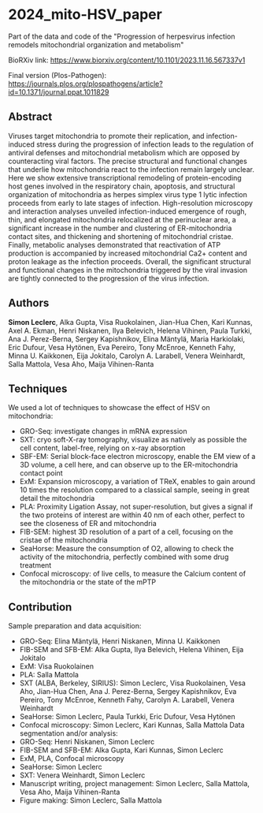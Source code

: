 # 2024_mito-HSV_paper
Part of the data and code of the "Progression of herpesvirus infection remodels mitochondrial organization and metabolism"

BioRXiv link: https://www.biorxiv.org/content/10.1101/2023.11.16.567337v1

Final version (Plos-Pathogen): https://journals.plos.org/plospathogens/article?id=10.1371/journal.ppat.1011829

## Abstract
Viruses target mitochondria to promote their replication, and infection-induced stress during the progression of infection leads to the regulation of antiviral defenses and mitochondrial metabolism which are opposed by counteracting viral factors. The precise structural and functional changes that underlie how mitochondria react to the infection remain largely unclear. Here we show extensive transcriptional remodeling of protein-encoding host genes involved in the respiratory chain, apoptosis, and structural organization of mitochondria as herpes simplex virus type 1 lytic infection proceeds from early to late stages of infection. High-resolution microscopy and interaction analyses unveiled infection-induced emergence of rough, thin, and elongated mitochondria relocalized at the perinuclear area, a significant increase in the number and clustering of ER-mitochondria contact sites, and thickening and shortening of mitochondrial cristae. Finally, metabolic analyses demonstrated that reactivation of ATP production is accompanied by increased mitochondrial Ca2+ content and proton leakage as the infection proceeds. Overall, the significant structural and functional changes in the mitochondria triggered by the viral invasion are tightly connected to the progression of the virus infection.

## Authors
**Simon Leclerc**, Alka Gupta, Visa Ruokolainen, Jian-Hua Chen, Kari Kunnas, Axel A. Ekman, Henri Niskanen, Ilya Belevich, Helena Vihinen, Paula Turkki, Ana J. Perez-Berna, Sergey Kapishnikov, Elina Mäntylä, Maria Harkiolaki, Eric Dufour, Vesa Hytönen, Eva Pereiro, Tony McEnroe, Kenneth Fahy, Minna U. Kaikkonen, Eija Jokitalo, Carolyn A. Larabell, Venera Weinhardt, Salla Mattola, Vesa Aho, Maija Vihinen-Ranta

## Techniques
We used a lot of techniques to showcase the effect of HSV on mitochondria:
- GRO-Seq: investigate changes in mRNA expression
- SXT: cryo soft-X-ray tomography, visualize as natively as possible the cell content, label-free, relying on x-ray absorption
- SBF-EM: Serial block-face electron microscopy, enable the EM view of a 3D volume, a cell here, and can observe up to the ER-mitochondria contact point
- ExM: Expansion microscopy, a variation of TReX, enables to gain around 10 times the resolution compared to a classical sample, seeing in great detail the mitochondria
- PLA: Proximity Ligation Assay, not super-resolution, but gives a signal if the two proteins of interest are within 40 nm of each other, perfect to see the closeness of ER and mitochondria
- FIB-SEM: highest 3D resolution of a part of a cell, focusing on the cristae of the mitochondria
- SeaHorse: Measure the consumption of O2, allowing to check the activity of the mitochondria, perfectly combined with some drug treatment
- Confocal microscopy: of live cells, to measure the Calcium content of the mitochondria or the state of the mPTP

## Contribution
Sample preparation and data acquisition:
- GRO-Seq: Elina Mäntylä, Henri Niskanen, Minna U. Kaikkonen
- FIB-SEM and SFB-EM: Alka Gupta, Ilya Belevich, Helena Vihinen, Eija Jokitalo
- ExM: Visa Ruokolainen
- PLA: Salla Mattola
- SXT (ALBA, Berkeley, SIRIUS): Simon Leclerc, Visa Ruokolainen, Vesa Aho, Jian-Hua Chen, Ana J. Perez-Berna, Sergey Kapishnikov, Eva Pereiro, Tony McEnroe, Kenneth Fahy, Carolyn A. Larabell, Venera Weinhardt
- SeaHorse: Simon Leclerc, Paula Turkki, Eric Dufour, Vesa Hytönen
- Confocal microscopy: Simon Leclerc, Kari Kunnas, Salla Mattola
Data segmentation and/or analysis:
- GRO-Seq: Henri Niskanen, Simon Leclerc
- FIB-SEM and SFB-EM: Alka Gupta, Kari Kunnas, Simon Leclerc
- ExM, PLA, Confocal microscopy
- SeaHorse: Simon Leclerc
- SXT: Venera Weinhardt, Simon Leclerc
- Manuscript writing, project management: Simon Leclerc, Salla Mattola, Vesa Aho, Maija Vihinen-Ranta
- Figure making: Simon Leclerc, Salla Mattola
